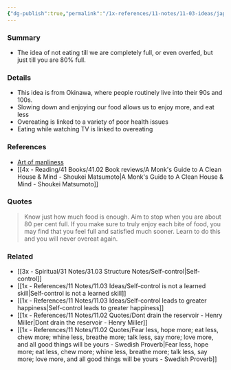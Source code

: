 ```yaml
---
{"dg-publish":true,"permalink":"/1x-references/11-notes/11-03-ideas/japanese-wisdom-hara-hachi-bu-eating-until-you-are-80-percent-full/","title":"Japanese wisdom - Hara Hachi Bu - Eating until you are 80 percent full","created":"2025-01-13T10:30:57.087+03:00","updated":"2025-01-13T10:30:57.087+03:00"}
---
```


### Summary
- The idea of not eating till we are completely full, or even overfed, but just till you are 80% full. 

### Details
- This idea is from Okinawa, where people routinely live into their 90s and 100s.
- Slowing down and enjoying our food allows us to enjoy more, and eat less
- Overeating is linked to a variety of poor health issues
- Eating while watching TV is linked to overeating

### References
- [Art of manliness](https://www.artofmanliness.com/character/advice/7-japanese-concepts-that-can-improve-your-life/)
- [[4x - Reading/41 Books/41.02 Book reviews/A Monk's Guide to A Clean House & Mind - Shoukei Matsumoto\|A Monk's Guide to A Clean House & Mind - Shoukei Matsumoto]]

### Quotes
> Know just how much food is enough. Aim to stop when you are about 80 per cent full. If you make sure to truly enjoy each bite of food, you may find that you feel full and satisfied much sooner. Learn to do this and you will never overeat again.

### Related
- [[3x - Spiritual/31 Notes/31.03 Structure Notes/Self-control\|Self-control]]
- [[1x - References/11 Notes/11.03 Ideas/Self-control is not a learned skill\|Self-control is not a learned skill]]
- [[1x - References/11 Notes/11.03 Ideas/Self-control leads to greater happiness\|Self-control leads to greater happiness]]
- [[1x - References/11 Notes/11.02 Quotes/Dont drain the reservoir - Henry Miller\|Dont drain the reservoir - Henry Miller]]
- [[1x - References/11 Notes/11.02 Quotes/Fear less, hope more; eat less, chew more; whine less, breathe more; talk less, say more; love more, and all good things will be yours - Swedish Proverb\|Fear less, hope more; eat less, chew more; whine less, breathe more; talk less, say more; love more, and all good things will be yours - Swedish Proverb]]